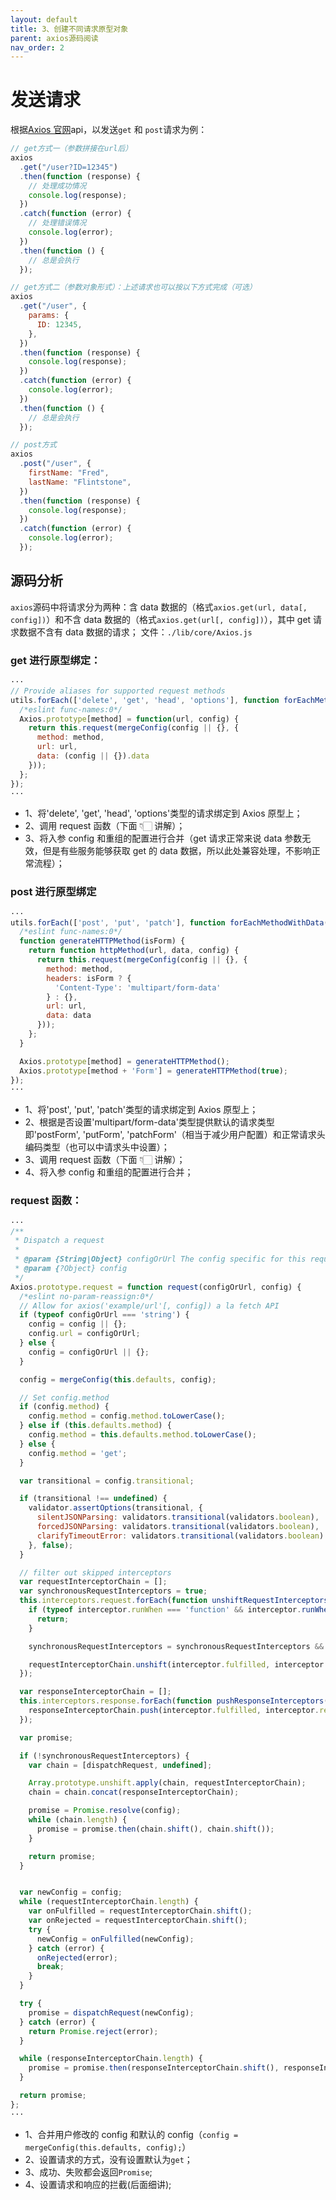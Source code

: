 ```yaml
---
layout: default
title: 3、创建不同请求原型对象
parent: axios源码阅读
nav_order: 2
---
```


# 发送请求

根据[Axios 官网](https://www.axios-http.cn/)api，以发送`get` 和 `post`请求为例：

```javascript
// get方式一（参数拼接在url后）
axios
  .get("/user?ID=12345")
  .then(function (response) {
    // 处理成功情况
    console.log(response);
  })
  .catch(function (error) {
    // 处理错误情况
    console.log(error);
  })
  .then(function () {
    // 总是会执行
  });

// get方式二（参数对象形式）：上述请求也可以按以下方式完成（可选）
axios
  .get("/user", {
    params: {
      ID: 12345,
    },
  })
  .then(function (response) {
    console.log(response);
  })
  .catch(function (error) {
    console.log(error);
  })
  .then(function () {
    // 总是会执行
  });

// post方式
axios
  .post("/user", {
    firstName: "Fred",
    lastName: "Flintstone",
  })
  .then(function (response) {
    console.log(response);
  })
  .catch(function (error) {
    console.log(error);
  });
```

## 源码分析

`axios`源码中将请求分为两种：含 data 数据的（格式`axios.get(url, data[, config])`）和不含 data 数据的（格式`axios.get(url[, config])`），其中 get 请求数据不含有 data 数据的请求；
文件：`./lib/core/Axios.js`

### get 进行原型绑定：

```javascript
···
// Provide aliases for supported request methods
utils.forEach(['delete', 'get', 'head', 'options'], function forEachMethodNoData(method) {
  /*eslint func-names:0*/
  Axios.prototype[method] = function(url, config) {
    return this.request(mergeConfig(config || {}, {
      method: method,
      url: url,
      data: (config || {}).data
    }));
  };
});
···
```

- 1、将'delete', 'get', 'head', 'options'类型的请求绑定到 Axios 原型上；
- 2、调用 request 函数（下面 👇🏻 讲解）；
- 3、将入参 config 和重组的配置进行合并（get 请求正常来说 data 参数无效，但是有些服务能够获取 get 的 data 数据，所以此处兼容处理，不影响正常流程）；

### post 进行原型绑定

```javascript
···
utils.forEach(['post', 'put', 'patch'], function forEachMethodWithData(method) {
  /*eslint func-names:0*/
  function generateHTTPMethod(isForm) {
    return function httpMethod(url, data, config) {
      return this.request(mergeConfig(config || {}, {
        method: method,
        headers: isForm ? {
          'Content-Type': 'multipart/form-data'
        } : {},
        url: url,
        data: data
      }));
    };
  }

  Axios.prototype[method] = generateHTTPMethod();
  Axios.prototype[method + 'Form'] = generateHTTPMethod(true);
});
···
```

- 1、将'post', 'put', 'patch'类型的请求绑定到 Axios 原型上；
- 2、根据是否设置'multipart/form-data'类型提供默认的请求类型即'postForm', 'putForm', 'patchForm'（相当于减少用户配置）和正常请求头编码类型（也可以中请求头中设置）；
- 3、调用 request 函数（下面 👇🏻 讲解）；
- 4、将入参 config 和重组的配置进行合并；

### request 函数：

```javascript
···
/**
 * Dispatch a request
 *
 * @param {String|Object} configOrUrl The config specific for this request (merged with this.defaults)
 * @param {?Object} config
 */
Axios.prototype.request = function request(configOrUrl, config) {
  /*eslint no-param-reassign:0*/
  // Allow for axios('example/url'[, config]) a la fetch API
  if (typeof configOrUrl === 'string') {
    config = config || {};
    config.url = configOrUrl;
  } else {
    config = configOrUrl || {};
  }

  config = mergeConfig(this.defaults, config);

  // Set config.method
  if (config.method) {
    config.method = config.method.toLowerCase();
  } else if (this.defaults.method) {
    config.method = this.defaults.method.toLowerCase();
  } else {
    config.method = 'get';
  }

  var transitional = config.transitional;

  if (transitional !== undefined) {
    validator.assertOptions(transitional, {
      silentJSONParsing: validators.transitional(validators.boolean),
      forcedJSONParsing: validators.transitional(validators.boolean),
      clarifyTimeoutError: validators.transitional(validators.boolean)
    }, false);
  }

  // filter out skipped interceptors
  var requestInterceptorChain = [];
  var synchronousRequestInterceptors = true;
  this.interceptors.request.forEach(function unshiftRequestInterceptors(interceptor) {
    if (typeof interceptor.runWhen === 'function' && interceptor.runWhen(config) === false) {
      return;
    }

    synchronousRequestInterceptors = synchronousRequestInterceptors && interceptor.synchronous;

    requestInterceptorChain.unshift(interceptor.fulfilled, interceptor.rejected);
  });

  var responseInterceptorChain = [];
  this.interceptors.response.forEach(function pushResponseInterceptors(interceptor) {
    responseInterceptorChain.push(interceptor.fulfilled, interceptor.rejected);
  });

  var promise;

  if (!synchronousRequestInterceptors) {
    var chain = [dispatchRequest, undefined];

    Array.prototype.unshift.apply(chain, requestInterceptorChain);
    chain = chain.concat(responseInterceptorChain);

    promise = Promise.resolve(config);
    while (chain.length) {
      promise = promise.then(chain.shift(), chain.shift());
    }

    return promise;
  }


  var newConfig = config;
  while (requestInterceptorChain.length) {
    var onFulfilled = requestInterceptorChain.shift();
    var onRejected = requestInterceptorChain.shift();
    try {
      newConfig = onFulfilled(newConfig);
    } catch (error) {
      onRejected(error);
      break;
    }
  }

  try {
    promise = dispatchRequest(newConfig);
  } catch (error) {
    return Promise.reject(error);
  }

  while (responseInterceptorChain.length) {
    promise = promise.then(responseInterceptorChain.shift(), responseInterceptorChain.shift());
  }

  return promise;
};
···
```

- 1、合并用户修改的 config 和默认的 config（`config = mergeConfig(this.defaults, config);`）
- 2、设置请求的方式，没有设置默认为`get`；
- 3、成功、失败都会返回`Promise`;
- 4、设置请求和响应的拦截(后面细讲);
